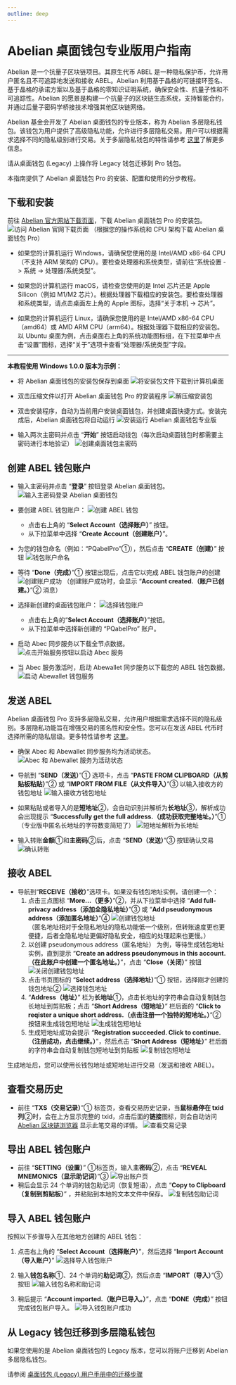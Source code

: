 ```yaml
---
outline: deep
---
```


# Abelian 桌面钱包专业版用户指南

Abelian 是一个抗量子区块链项目。其原生代币 ABEL 是一种隐私保护币，允许用户匿名且不可追踪地发送和接收 ABEL。Abelian 利用基于晶格的可链接环签名、基于晶格的承诺方案以及基于晶格的零知识证明系统，确保安全性、抗量子性和不可追踪性。Abelian 的愿景是构建一个抗量子的区块链生态系统，支持智能合约，并通过后量子密码学桥接技术增强其他区块链网络。

Abelian 基金会开发了 Abelian 桌面钱包的专业版本，称为 Abelian 多层隐私钱包。该钱包为用户提供了高级隐私功能，允许进行多层隐私交易。用户可以根据需求选择不同的隐私级别进行交易。关于多层隐私钱包的特性请参考 [这里](/zh/guide/wallet/mlp-wallet-cli#产品特性)了解更多信息。

请从桌面钱包 (Legacy) 上操作将 Legacy 钱包迁移到 Pro 钱包。

本指南提供了 Abelian 桌面钱包 Pro 的安装、配置和使用的分步教程。

## 下载和安装

前往 [Abelian 官方网站下载页面](https://pqabelian.io/download#desktop)，下载 Abelian 桌面钱包 Pro 的安装包。
![访问 Abelian 官网下载页面](/desktop-wallet/pro/download-page.png)
（根据您的操作系统和 CPU 架构下载 Abelian 桌面钱包 Pro）

- 如果您的计算机运行 Windows，请确保您使用的是 Intel/AMD x86-64 CPU（不支持 ARM 架构的 CPU）。要检查处理器和系统类型，请前往“系统设置 -> 系统 -> 处理器/系统类型”。

- 如果您的计算机运行 macOS，请检查您使用的是 Intel 芯片还是 Apple Silicon（例如 M1/M2 芯片）。根据处理器下载相应的安装包。要检查处理器和系统类型，请点击桌面左上角的 Apple 图标，选择“关于本机 -> 芯片”。

- 如果您的计算机运行 Linux，请确保您使用的是 Intel/AMD x86-64 CPU（amd64）或 AMD ARM CPU（arm64）。根据处理器下载相应的安装包。以 Ubuntu 桌面为例，点击桌面右上角的系统功能图标组，在下拉菜单中点击“设置”图标，选择“关于”选项卡查看“处理器/系统类型”字段。

---

**本教程使用 Windows 1.0.0 版本为示例：**

- 将 Abelian 桌面钱包的安装包保存到桌面
![将安装包文件下载到计算机桌面](/desktop-wallet/pro/download.png)

- 双击压缩文件以打开 Abelian 桌面钱包 Pro 的安装程序
![解压缩安装包](/desktop-wallet/pro/installer.png)

- 双击安装程序，自动为当前用户安装桌面钱包，并创建桌面快捷方式。安装完成后，Abelian 桌面钱包将自动运行
![安装运行 Abelian 桌面钱包专业版](/desktop-wallet/pro/runing.png)

- 输入两次主密码并点击 “**开始**” 按钮启动钱包（每次启动桌面钱包时都需要主密码进行本地验证）
![创建桌面钱包主密码](/desktop-wallet/pro/input-password.png)

## 创建 ABEL 钱包账户

- 输入主密码并点击 “**登录**” 按钮登录 Abelian 桌面钱包。
![输入主密码登录 Abelian 桌面钱包](/desktop-wallet/pro/login.png)

- 要创建 ABEL 钱包账户：
  ![创建 ABEL 钱包](/desktop-wallet/pro/create-account.png)
  - 点击右上角的 “**Select Account（选择账户）**” 按钮。
  - 从下拉菜单中选择 “**Create Account（创建账户）**”。

- 为您的钱包命名（例如：“PQabelPro”①），然后点击 “**CREATE（创建）**” 按钮
![钱包账户命名](/desktop-wallet/pro/account-name.png)

- 等待 “**Done（完成）**”① 按钮出现后，点击它以完成 ABEL 钱包账户的创建
![创建账户成功](/desktop-wallet/pro/create-account-success.png)
（创建账户成功时，会显示 “**Account created.（账户已创建。）**”② 消息）

- 选择新创建的桌面钱包账户：
![选择钱包账户](/desktop-wallet/pro/select-account.png)
  - 点击右上角的“**Select Account（选择账户）**”按钮。
  - 从下拉菜单中选择新创建的 “PQabelPro” 账户。

- 启动 Abec 同步服务以下载全节点数据。
![点击开始服务按钮以启动 Abec 服务](/desktop-wallet/pro/start-abec-sync-service.png)

- 当 Abec 服务激活时，启动 Abewallet 同步服务以下载您的 ABEL 钱包数据。
![启动 Abewallet 钱包服务](/desktop-wallet/pro/start-abewallet-sync-service.png)

## 发送 ABEL

Abelian 桌面钱包 Pro 支持多层隐私交易，允许用户根据需求选择不同的隐私级别。多层隐私功能旨在增强交易的匿名性和安全性。您可以在发送 ABEL 代币时选择所需的隐私层级。更多特性请参考 [这里](/zh/guide/wallet/mlp-wallet-cli.html#服务能力)。

- 确保 Abec 和 Abewallet 同步服务均为活动状态。
![Abec 和 Abewallet 服务为活动状态](/desktop-wallet/pro/abec-abewallet-active-services.png)

- 导航到 “**SEND（发送）**”① 选项卡，点击 “**PASTE FROM CLIPBOARD（从剪贴板粘贴）**”② 或 “**IMPORT FROM FILE（从文件导入）**”③ 以输入接收方的钱包地址
![输入接收方钱包地址](/desktop-wallet/pro/input-receiver-address.png)

- 如果粘贴或者导入的是**短地址**②，会自动识别并解析为**长地址**③，解析成功会出现提示 “**Successfully get the full address.（成功获取完整地址。）**”① （专业版中匿名长地址的字符数变简短了）
![短地址解析为长地址](/desktop-wallet/pro/short-address-to-full-address.png)

- 输入转账**金额**①和**主密码**②后，点击 “**SEND（发送）**”③ 按钮确认交易
![确认转账](/desktop-wallet/legacy/confirm-transaction.png)

## 接收 ABEL

- 导航到“**RECEIVE（接收）**”选项卡。如果没有钱包地址实例，请创建一个：
  1. 点击三点图标 “**More...（更多）**”②，并从下拉菜单中选择 “**Add full-privacy address（添加全隐私地址）**”③ 或 “**Add pseudonymous address（添加匿名地址）**”④
  ![创建钱包地址](/desktop-wallet/pro/create-wallet-address.png)<br>
 （匿名地址相对于全隐私地址的隐私功能低一个级别，但转账速度更也更便捷，后者全隐私地址更偏好隐私安全，相应的处理起来也更慢。）
  1. 以创建 pseudonymous address（匿名地址） 为例，等待生成钱包地址实例，直到提示 “**Create an address pseudonymous in this account.（在此账户中创建一个匿名地址。）**”，点击 “**Close（关闭）**” 按钮
  ![关闭创建钱包地址](/desktop-wallet/pro/close-create-address.png)<br>
  1. 点击书页图标的 “**Select address（选择地址）**”① 按钮，选择刚才创建的钱包地址②
  ![选择钱包地址](/desktop-wallet/pro/select-address.png)<br>
  1. “**Address（地址）**” 栏为**长地址**①，点击长地址的字符串会自动复制钱包长地址到剪贴板；点击 “**Short Address（短地址）**” 栏后面的 “**Click to reqister a unique short address.（点击注册一个独特的短地址。）**”② 按钮来生成钱包短地址
  ![生成钱包短地址](/desktop-wallet/pro/generate-short-address.png)<br>
  1. 生成短地址成功会提示 “**Registration succeeded. Click to continue.（注册成功，点击继续。）**”，然后点击 “**Short Address（短地址）**” 栏后面的字符串会自动复制钱包短地址到剪贴板
  ![复制钱包短地址](/desktop-wallet/pro/copy-short-address.png)

生成地址后，您可以使用长钱包地址或短地址进行交易（发送和接收 ABEL）。

## 查看交易历史

- 前往 “**TXS（交易记录）**”① 标签页，查看交易历史记录，当**鼠标悬停在 txid 列**②时，会在上方显示完整的 txid，点击后面的**链接**图标，则会自动访问 [Abelian 区块链浏览器](https://explorer.pqabelian.io) 显示此笔交易的详情。
![查看交易记录](/desktop-wallet/pro/transaction-record.png)

## 导出 ABEL 钱包账户

- 前往 “**SETTING（设置）**” ①标签页，输入**主密码**②，点击 “**REVEAL MNEMONICS（显示助记词）**”③
  ![导出账户页](/desktop-wallet/pro/export-account-page.png)<br>
- 稍后会显示 24 个单词的钱包助记词（恢复短语），点击 “**Copy to Clipboard（复制到剪贴板）**” ，并粘贴到本地的文本文件中保存。
  ![复制钱包助记词](/desktop-wallet/pro/copy-mnemonics.png)

## 导入 ABEL 钱包账户

按照以下步骤导入在其他地方创建的 ABEL 钱包：

1. 点击右上角的 “**Select Account（选择账户）**”，然后选择 “**Import Account（导入账户）**”
![选择导入钱包账户](/desktop-wallet/pro/select-import-account.png)<br>

1. 输入**钱包名称**①、24 个单词的**助记词**②，然后点击 “**IMPORT（导入）**”③ 按钮
![输入钱包名称和助记词](/desktop-wallet/pro/input-account-name-mnemonics.png)<br>

3. 稍后提示 “**Account imported.（账户已导入。）**”，点击 “**DONE（完成）**” 按钮完成钱包账户导入。
![导入钱包账户成功](/desktop-wallet/legacy/import-account-success.png)

## 从 Legacy 钱包迁移到多层隐私钱包

如果您使用的是 Abelian 桌面钱包的 Legacy 版本，您可以将账户迁移到 Abelian 多层隐私钱包。

请参阅 [桌面钱包 (Legacy) 用户手册中的迁移步骤](/zh/guide/wallet/desktop-wallet-legacy#迁移-abel-传统钱包至多层隐私钱包账户)
